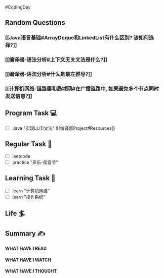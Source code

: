 #CodingDay 
## Random Questions
### [[Java语言基础#ArrayDeque和LinkedList有什么区别? 该如何选择?]]

### [[编译器-语法分析#上下文无关文法是什么?]]

### [[编译器-语法分析#什么是最左推导?]]

### [[计算机网络-链路层和局域网#在广播链路中, 如果避免多个节点同时发送信息?]]



## Program Task  💻
- [ ] Java "实现LL(1)文法"
	![[编译器Project#Resources]]
## Regular Task  🤡
- [ ] leetcode
- [ ] practice "声乐-爬音节"
## Learning Task 🎯
- [ ] learn "计算机网络"
- [ ] learn "操作系统"
## Life 🏄

## Summary ✍
####  WHAT HAVE I READ

#### WHAT HAVE I WATCH

#### WHAT HAVE I THOUGHT
